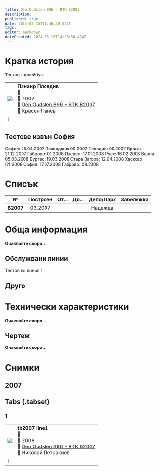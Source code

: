 ```yaml
---
title: Den Oudsten B96 - RTK B2007
description: 
published: true
date: 2024-03-15T16:46:30.521Z
tags: 
editor: markdown
dateCreated: 2024-03-15T14:23:38.474Z
---
```


# Кратка история

Тестов тролейбус.


<!--следващ пост--> 
<div class="table-responsive"><table style="width:100%"><tr>
<td><img src="https://transphoto.org/photo/05/08/55/508551.jpg"></td>
<td><b>Панаир Пловдив</b><br>📌  <br>📆 2007 <br>🚎 <a href="/bg/public-transport/fleet-list/2007-Den-Oudsten-B96-RTK-b2007">Den Oudsten B96 - RTK B2007</a> <br>📸 Красен Панев</td></tr>
  <td colspan=2 >ℹ️ </td></table></div>
  
## Тестове извън София
София: 25.04.2007
Пазарджик 09.2007
Пловдив: 09.2007
Враца: 21.12.2007
Габрово: 01.2008
Плевен: 17.01.2008
Русе: 16.02.2008 
Варна: 05.03.2008 
Бургас: 19.03.2008
Стара Загора: 12.04.2008
Хасково (?).2008
София: 17.07.2008
Габрово: 08.2008


# Списък

|     №    | Построен |  От...  |    До...   | Депо/Парк |       Забележка       |
|:--------:|:--------:|:-------:|:----------:|:---------:|:---------------------:|
| **В2007** |  03.2007 |  |   |  Надежда  | |



# Обща информация

**Oчаквайте скоро…**

## Обслужвани линии

Тестов по линия 1


## Друго

# Технически характеристики

**Oчаквайте скоро…**

## Чертеж

**Oчаквайте скоро…**

# Снимки

## 2007
## Tabs {.tabset}

### 1
 
<!--следващ пост--> 
<div class="table-responsive"><table style="width:100%"><tr>
<td><img src="http://gtsofia.info/galerypics/Uploaded/CKD/71/00_00_0000/2007_1216632174.jpg"></td>
<td><b>tb2007 line1</b><br>📌  <br>📆 2008 <br>🚎 <a href="/bg/public-transport/fleet-list/2007-Den-Oudsten-B96-RTK-b2007">Den Oudsten B96 - RTK B2007</a> <br>📸 Николай Петракиев</td></tr>
  <td colspan=2 >ℹ️ </td></table></div>
